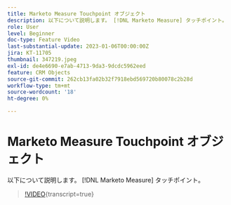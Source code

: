 ```yaml
---
title: Marketo Measure Touchpoint オブジェクト
description: 以下について説明します。 [!DNL Marketo Measure] タッチポイント。
role: User
level: Beginner
doc-type: Feature Video
last-substantial-update: 2023-01-06T00:00:00Z
jira: KT-11705
thumbnail: 347219.jpeg
exl-id: de4e6690-e7ab-4713-9da3-9dcdc5962eed
feature: CRM Objects
source-git-commit: 262cb13fa02b32f7918ebd569720b80078c2b28d
workflow-type: tm+mt
source-wordcount: '18'
ht-degree: 0%

---
```


# Marketo Measure Touchpoint オブジェクト

以下について説明します。 [!DNL Marketo Measure] タッチポイント。

>[!VIDEO](https://video.tv.adobe.com/v/347219/?learn=on){transcript=true}
